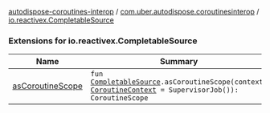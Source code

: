 [autodispose-coroutines-interop](../../index.md) / [com.uber.autodispose.coroutinesinterop](../index.md) / [io.reactivex.CompletableSource](./index.md)

### Extensions for io.reactivex.CompletableSource

| Name | Summary |
|---|---|
| [asCoroutineScope](as-coroutine-scope.md) | `fun `[`CompletableSource`](http://reactivex.io/RxJava/2.x/javadoc/io/reactivex/CompletableSource.html)`.asCoroutineScope(context: `[`CoroutineContext`](https://kotlinlang.org/api/latest/jvm/stdlib/kotlin.coroutines/-coroutine-context/index.html)` = SupervisorJob()): CoroutineScope` |
